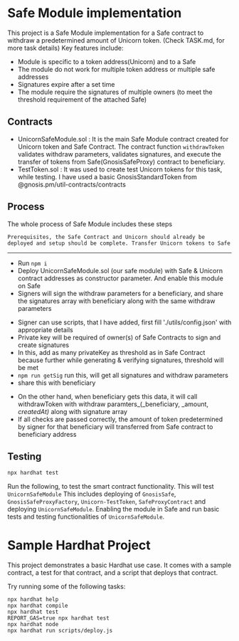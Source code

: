 # Safe Module implementation

This project is a Safe Module implementation for a Safe contract to withdraw a predetermined amount of Unicorn token.
(Check TASK.md, for more task details)
Key features include:
- Module is specific to a token address(Unicorn) and to a Safe
- The module do not work for multiple token address or multiple safe addresses
- Signatures expire after a set time
- The module require the signatures of multiple owners (to meet the threshold requirement of the attached Safe)

## Contracts
- UnicornSafeModule.sol : It is the main Safe Module contract created for Unicorn token and Safe Contract. The contract function `withdrawToken` validates withdraw parameters, validates signatures, and execute the transfer of tokens from Safe(GnosisSafeProxy) contract to beneficiary.
- TestToken.sol : It was used to create test Unicorn tokens for this task, while testing. I have used a basic GnosisStandardToken from @gnosis.pm/util-contracts/contracts

## Process
The whole process of Safe Module includes these steps
```
Prerequisites, the Safe Contract and Unicorn should already be deployed and setup should be complete. Transfer Unicorn tokens to Safe
```

***
- Run ```npm i```
- Deploy UnicornSafeModule.sol (our safe module) with Safe & Unicorn contract addresses as constructor parameter. And enable this module on Safe
- Signers will sign the withdraw parameters for a beneficiary, and share the signatures array with beneficiary along with the same withdraw parameters
* Signer can use scripts, that I have added, first fill './utils/config.json' with appropriate details
* Private key will be required of owner(s) of Safe Contracts to sign and create signatures
* In this, add as many privateKey as threshold as in Safe Contract because further while generating & verifying signatures, threshold will be met
* ```npm run getSig``` run this, will get all signatures and withdraw parameters
* share this with beneficiary
- On the other hand, when beneficiary gets this data, it will call withdrawToken with withdraw paramters_(_beneficiary, _amount, _createdAt)_ along with signature array
- If all checks are passed correctly, the amount of token predetermined by signer for that beneficiary will transferred from Safe contract to beneficiary address

## Testing
```bash
npx hardhat test
```
Run the following, to test the smart contract functionality. This will test `UnicornSafeModule`
This includes deploying of `GnosisSafe`, `GnosisSafeProxyFactory`, `Unicorn-TestToken`, `SafeProxyContract` and deploying `UnicornSafeModule`. Enabling the module in Safe and run basic tests and testing functionalities of `UnicornSafeModule`.
# Sample Hardhat Project

This project demonstrates a basic Hardhat use case. It comes with a sample contract, a test for that contract, and a script that deploys that contract.

Try running some of the following tasks:

```shell
npx hardhat help
npx hardhat compile
npx hardhat test
REPORT_GAS=true npx hardhat test
npx hardhat node
npx hardhat run scripts/deploy.js
```
